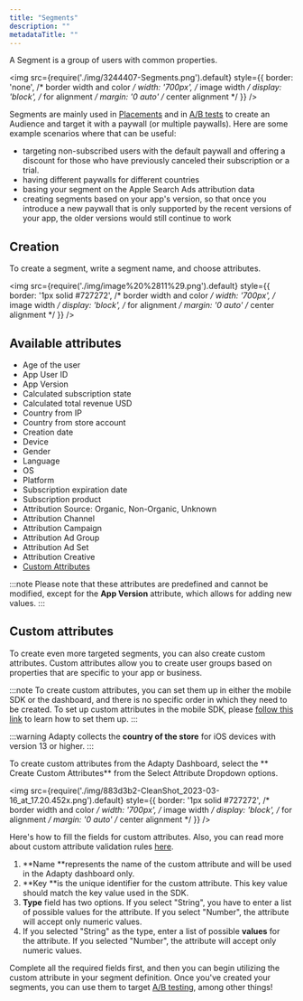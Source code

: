 ```yaml
---
title: "Segments"
description: ""
metadataTitle: ""
---
```


A Segment is a group of users with common properties.


<img
  src={require('./img/3244407-Segments.png').default}
  style={{
    border: 'none', /* border width and color */
    width: '700px', /* image width */
    display: 'block', /* for alignment */
    margin: '0 auto' /* center alignment */
  }}
/>





Segments are mainly used in [Placements](placements) and in [A/B tests](ab-tests) to create an Audience and target it with a paywall (or multiple paywalls). Here are some example scenarios where that can be useful:

- targeting non-subscribed users with the default paywall and offering a discount for those who have previously canceled their subscription or a trial.
- having different paywalls for different countries
- basing your segment on the Apple Search Ads attribution data
- creating segments based on your app's version, so that once you introduce a new paywall that is only supported by the recent versions of your app, the older versions would still continue to work

## Creation

To create a segment, write a segment name, and choose attributes.


<img
  src={require('./img/image%20%2811%29.png').default}
  style={{
    border: '1px solid #727272', /* border width and color */
    width: '700px', /* image width */
    display: 'block', /* for alignment */
    margin: '0 auto' /* center alignment */
  }}
/>





## Available attributes

- Age of the user
- App User ID
- App Version
- Calculated subscription state
- Calculated total revenue USD
- Country from IP
- Country from store account
- Creation date
- Device
- Gender
- Language
- OS
- Platform
- Subscription expiration date
- Subscription product
- Attribution Source: Organic, Non-Organic, Unknown
- Attribution Channel
- Attribution Campaign
- Attribution Ad Group
- Attribution Ad Set
- Attribution Creative
- [Custom Attributes](profiles-crm#custom-attributes)

:::note
Please note that these attributes are predefined and cannot be modified, except for the **App Version** attribute, which allows for adding new values.
:::

## Custom attributes

To create even more targeted segments, you can also create custom attributes. Custom attributes allow you to create user groups based on properties that are specific to your app or business.

:::note
To create custom attributes, you can set them up in either the mobile SDK or the dashboard, and there is no specific order in which they need to be created. To set up custom attributes in the mobile SDK, please [follow this link](setting-user-attributes#limit) to learn how to set them up.
:::

:::warning
Adapty collects the **country of the store** for iOS devices with version 13 or higher.
:::

To create custom attributes from the Adapty Dashboard, select the ** Create Custom Attributes** from the Select Attribute Dropdown options.


<img
  src={require('./img/883d3b2-CleanShot_2023-03-16_at_17.20.452x.png').default}
  style={{
    border: '1px solid #727272', /* border width and color */
    width: '700px', /* image width */
    display: 'block', /* for alignment */
    margin: '0 auto' /* center alignment */
  }}
/>





Here's how to fill the fields for custom attributes. Also, you can read more about custom attribute validation rules [here](profiles-crm#custom-attributes).

1. **Name **represents the name of the custom attribute and will be used in the Adapty dashboard only.
2. **Key **is the unique identifier for the custom attribute. This key value should match the key value used in the SDK. 
3. **Type** field has two options. If you select "String", you have to enter a list of possible values for the attribute. If you select "Number", the attribute will accept only numeric values.
4. If you selected "String" as the type, enter a list of possible **values** for the attribute. If you selected "Number", the attribute will accept only numeric values.

Complete all the required fields first, and then you can begin utilizing the custom attribute in your segment definition. Once you've created your segments, you can use them to target [A/B testing](ab-tests), among other things!